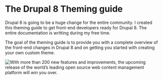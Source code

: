 # The Drupal 8 Theming guide

Drupal 8 is going to be a huge change for the entire community. I created this theming guide to get front-end developers ready for Drupal 8. The entire documentation is writting during my free time.

The goal of the theming guide is to provide you with a complete overview of the front-end changes in Drupal 8 and on getting you started with creating your own custom theme.

![With more than 200 new features and improvements, the upcoming release of the world’s leading open source web content management platform will win you over.](https://www.drupal.org/sites/all/modules/drupalorg/drupalorg/images/d8.svg)
